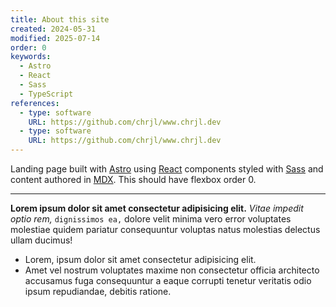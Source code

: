 ```yaml
---
title: About this site
created: 2024-05-31
modified: 2025-07-14
order: 0
keywords:
  - Astro
  - React
  - Sass
  - TypeScript
references:
  - type: software
    URL: https://github.com/chrjl/www.chrjl.dev
  - type: software
    URL: https://github.com/chrjl/www.chrjl.dev
---
```


Landing page built with [Astro](https://astro.build) using [React](https://react.dev) components styled with [Sass](https://sass-lang.com) and content authored in [MDX](https://mdxjs.com). This should have flexbox order 0.

---

**Lorem ipsum dolor sit amet consectetur adipisicing elit.** _Vitae impedit optio rem,_ `dignissimos ea,` dolore velit minima vero error voluptates molestiae quidem pariatur consequuntur voluptas natus molestias delectus ullam ducimus! <i class="fa-solid fa-thumbs-up"></i>

- Lorem, ipsum dolor sit amet consectetur adipisicing elit.
- Amet vel nostrum voluptates maxime non consectetur officia architecto accusamus fuga consequuntur a eaque corrupti tenetur veritatis odio ipsum repudiandae, debitis ratione.
